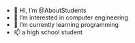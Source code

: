 - 👋 Hi, I’m @AboutStudents
- 👀 I’m interested in computer engineering 
- 🌱 I’m currently learning programming
- 📫 a high school student

<!---
AboutStudents/AboutStudents is a ✨ special ✨ repository because its `README.md` (this file) appears on your GitHub profile.
You can click the Preview link to take a look at your changes.
--->
